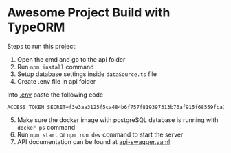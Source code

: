 # Awesome Project Build with TypeORM

Steps to run this project:

1. Open the cmd and go to the api folder
2. Run `npm install` command
3. Setup database settings inside `dataSource.ts` file
4. Create .env file in api folder

Into [.env](.env) paste the following code
```env
ACCESS_TOKEN_SECRET=f3e3aa3125f5ca484b6f757f819397313b76af915f68559fca2243e4d6ed33a61a386fe4b3adfb70f928925e7405be85c5f1d4e07e9c3bcc0e50f65082eda1bf
```

5. Make sure the docker image with postgreSQL database is running with `docker ps` command
6. Run `npm start` or `npm run dev` command to start the server
7. API documentation can be found at [api-swagger.yaml](api-swagger.yaml)